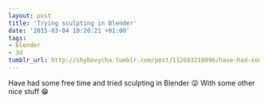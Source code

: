 ```yaml
---
layout: post
title: 'Trying sculpting in Blender'
date: '2015-03-04 10:20:21 +01:00'
tags:
- blender
- 3d
tumblr_url: http://shybovycha.tumblr.com/post/112683210096/have-had-some-free-time-and-tried-sculpting-in
---
```



<LazyImg src="/tumblr_files/tumblr_nkoklxttap1qio88bo1_1280.png" alt="Chicken body sculpt in Blender" />

<LazyImg src="/tumblr_files/tumblr_nkoklxttap1qio88bo2_1280.png" alt="Chicken head in Blender" />

Have had some free time and tried sculpting in Blender 😜 With some other nice stuff 😁
